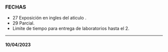  ### FECHAS 
 * 27 Exposición en ingles del aticulo  .
 * 29 Parcial.
 * Limite de tiempo para entrega de laboratorios hasta el 2.  

________________________________
#### 10/04/2023
# 